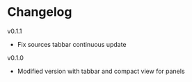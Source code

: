 Changelog
=========
v0.1.1
- Fix sources tabbar continuous update

v0.1.0
- Modified version with tabbar and compact view for panels 
